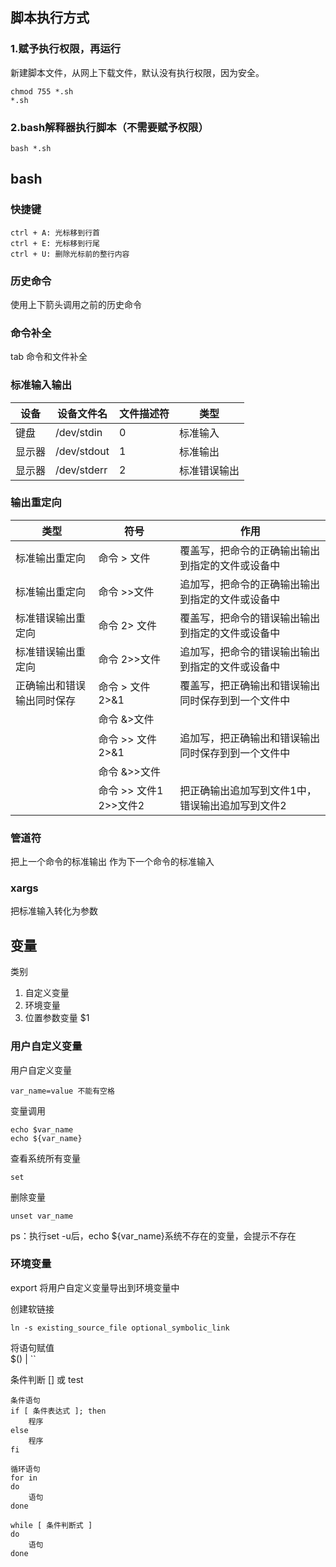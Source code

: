 ## 脚本执行方式

### 1.赋予执行权限，再运行 
新建脚本文件，从网上下载文件，默认没有执行权限，因为安全。  
```
chmod 755 *.sh
*.sh
```
### 2.bash解释器执行脚本（不需要赋予权限）  
```
bash *.sh
```

##  bash
### 快捷键  
```
ctrl + A: 光标移到行首  
ctrl + E: 光标移到行尾  
ctrl + U: 删除光标前的整行内容  
```  
### 历史命令
使用上下箭头调用之前的历史命令  

### 命令补全
tab 命令和文件补全  

### 标准输入输出
| 设备 | 设备文件名 | 文件描述符 | 类型 |
| -- | -- | -- | -- |
| 键盘 | /dev/stdin | 0 | 标准输入 |
| 显示器 | /dev/stdout | 1 | 标准输出 |
| 显示器 | /dev/stderr | 2 | 标准错误输出 |

### 输出重定向

| 类型 | 符号 | 作用 |
| -- | -- | -- |
|标准输出重定向 | 命令 > 文件 | 覆盖写，把命令的正确输出输出到指定的文件或设备中 |
|标准输出重定向 | 命令 >>文件 | 追加写，把命令的正确输出输出到指定的文件或设备中 |
|标准错误输出重定向 | 命令 2> 文件 | 覆盖写，把命令的错误输出输出到指定的文件或设备中 |
|标准错误输出重定向 | 命令 2>>文件 | 追加写，把命令的错误输出输出到指定的文件或设备中 |
|正确输出和错误输出同时保存 | 命令 > 文件 2>&1 | 覆盖写，把正确输出和错误输出同时保存到到一个文件中 |
| | 命令 &>文件 | |
| | 命令 >> 文件 2>&1 | 追加写，把正确输出和错误输出同时保存到到一个文件中 |
| | 命令 &>>文件 |  |
| | 命令 >> 文件1 2>>文件2 | 把正确输出追加写到文件1中，错误输出追加写到文件2 |

### 管道符
把上一个命令的标准输出 作为下一个命令的标准输入  

### xargs
把标准输入转化为参数

## 变量

类别
1. 自定义变量
2. 环境变量
3. 位置参数变量 $1

### 用户自定义变量
用户自定义变量 
```
var_name=value 不能有空格
```

变量调用
```
echo $var_name
echo ${var_name}
```

查看系统所有变量
```
set
```

删除变量
```
unset var_name
```

ps：执行set -u后，echo ${var_name}系统不存在的变量，会提示不存在

### 环境变量  
export 将用户自定义变量导出到环境变量中

创建软链接 
```
ln -s existing_source_file optional_symbolic_link
```

将语句赋值  
$()  | ``   

条件判断
[] 或 test  

```
条件语句
if [ 条件表达式 ]; then
    程序
else
    程序
fi

循环语句
for in 
do
    语句
done

while [ 条件判断式 ]
do
    语句
done
```
